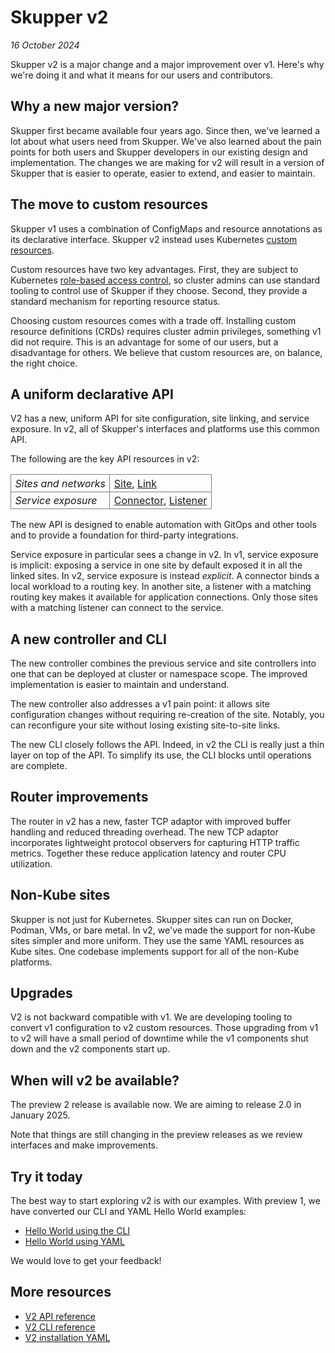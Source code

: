 # Skupper v2

_16 October 2024_

Skupper v2 is a major change and a major improvement over v1.  Here's
why we're doing it and what it means for our users and contributors.

## Why a new major version?

Skupper first became available four years ago.  Since then, we've
learned a lot about what users need from Skupper.  We've also learned
about the pain points for both users and Skupper developers in our
existing design and implementation.  The changes we are making for v2
will result in a version of Skupper that is easier to operate, easier
to extend, and easier to maintain.

## The move to custom resources

Skupper v1 uses a combination of ConfigMaps and resource annotations
as its declarative interface.  Skupper v2 instead uses Kubernetes
[custom resources][custom-resources].

Custom resources have two key advantages.  First, they are subject to
Kubernetes [role-based access control][rbac], so cluster admins can
use standard tooling to control use of Skupper if they choose.
Second, they provide a standard mechanism for reporting resource
status.

Choosing custom resources comes with a trade off. Installing custom
resource definitions (CRDs) requires cluster admin privileges,
something v1 did not require.  This is an advantage for some of our
users, but a disadvantage for others.  We believe that custom
resources are, on balance, the right choice.

[custom-resources]: https://kubernetes.io/docs/concepts/extend-kubernetes/api-extension/custom-resources/
[rbac]: https://kubernetes.io/docs/reference/access-authn-authz/rbac/

## A uniform declarative API

V2 has a new, uniform API for site configuration, site linking, and
service exposure.  In v2, all of Skupper's interfaces and platforms
use this common API.

The following are the key API resources in v2:

<style>
.data-table table {
    border-collapse: collapse;
}
.data-table td {
    border: 1px solid gray;
    padding: 0.2em 0.4em;
}
</style>

<div class="data-table">

| | |
| - | - |
| *Sites and networks* | [Site][site-ref], [Link][link-ref] |
| *Service exposure* | [Connector][connector-ref], [Listener][listener-ref] |

</div>

[site-ref]: https://skupperproject.github.io/refdog/resources/site.html
[link-ref]: https://skupperproject.github.io/refdog/resources/link.html
[connector-ref]: https://skupperproject.github.io/refdog/resources/connector.html
[listener-ref]: https://skupperproject.github.io/refdog/resources/listener.html

The new API is designed to enable automation with GitOps and other
tools and to provide a foundation for third-party integrations.

Service exposure in particular sees a change in v2.  In v1, service
exposure is implicit: exposing a service in one site by default
exposed it in all the linked sites.  In v2, service exposure is
instead *explicit*.  A connector binds a local workload to a routing
key.  In another site, a listener with a matching routing key makes it
available for application connections.  Only those sites with a
matching listener can connect to the service.

## A new controller and CLI

The new controller combines the previous service and site controllers
into one that can be deployed at cluster or namespace scope.  The
improved implementation is easier to maintain and understand.

The new controller also addresses a v1 pain point: it allows site
configuration changes without requiring re-creation of the site.
Notably, you can reconfigure your site without losing existing
site-to-site links.

The new CLI closely follows the API.  Indeed, in v2 the CLI is really
just a thin layer on top of the API.  To simplify its use, the CLI
blocks until operations are complete.

## Router improvements

The router in v2 has a new, faster TCP adaptor with improved buffer
handling and reduced threading overhead.  The new TCP adaptor
incorporates lightweight protocol observers for capturing HTTP traffic
metrics.  Together these reduce application latency and router CPU
utilization.

<!-- In v1, HA for routers was  -->
<!-- HA router configuration -->
<!-- - HA routers! -->

## Non-Kube sites

Skupper is not just for Kubernetes.  Skupper sites can run on Docker,
Podman, VMs, or bare metal.  In v2, we've made the support for
non-Kube sites simpler and more uniform.  They use the same YAML
resources as Kube sites.  One codebase implements support for all of
the non-Kube platforms.

## Upgrades

V2 is not backward compatible with v1.  We are developing tooling to
convert v1 configuration to v2 custom resources.  Those upgrading from
v1 to v2 will have a small period of downtime while the v1 components
shut down and the v2 components start up.

<!-- ## The observability components stand apart -->

<!-- Deployment is separate from that of sites. -->

<!-- ## More stuff -->

<!-- Cert reloading -->
<!-- OpenShift site console plugin -->

<!-- - Service exposure model! -->
<!-- - (?) Attached connectors - Tracking pods in namespaces other than that of the site -->


<!-- - Gordon's preso -->
<!-- - My planning docs -->

<!-- - Observability decoupled - flexible deployment -->

<!-- ## Important to know -->

<!-- Gateways go away. -->
<!-- 1.x is _not_ backward compatible with 2. -->
<!-- We are developing tooling to migrate 1.x config to 2.x config. -->
<!-- stateful sets! -->

<!-- Multiple sites per single user -->
<!-- V2 also has a new approach to exposing pods in another namespace. -->
<!-- AttachedConnector and AttachedConnectorAnchor.  A better security -->
<!-- model. -->

## When will v2 be available?

The preview 2 release is available now.  We are aiming to release 2.0
in January 2025.

Note that things are still changing in the preview releases as we
review interfaces and make improvements.

## Try it today

The best way to start exploring v2 is with our examples.  With preview
1, we have converted our CLI and YAML Hello World examples:

- [Hello World using the CLI](https://github.com/skupperproject/skupper-example-hello-world/tree/v2)
- [Hello World using YAML](https://github.com/skupperproject/skupper-example-yaml/tree/v2)

We would love to get your feedback!

## More resources

- [V2 API reference](https://skupperproject.github.io/refdog/resources/)
- [V2 CLI reference](https://skupperproject.github.io/refdog/commands/)
- [V2 installation YAML](https://skupper.io/v2/install.yaml)
